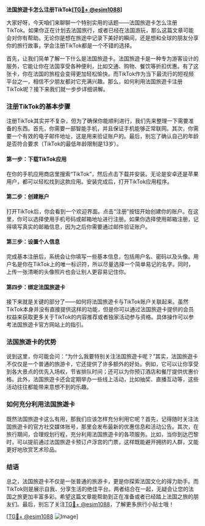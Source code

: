 **法国旅遊卡怎么注册TikTok[[TG💪+ @esim1088](https://t.me/s/esim1088)]**

大家好呀，今天咱们来聊聊一个特别实用的话题——法国旅遊卡怎么注册TikTok。如果你正在计划去法国旅行，或者已经在法国游玩，那么这篇文章可能会对你有帮助。无论你是想在旅途中记录下美好的瞬间，还是想和全球的朋友分享你的旅行故事，学会注册TikTok都是一个不错的选择。

首先，让我们简单了解一下什么是法国旅遊卡。法国旅遊卡是一种专为游客设计的服务，它能让你在法国享受各种便利，比如交通、购物、餐饮等折扣优惠。有了这张卡，你在法国的旅程会变得更加轻松愉快。而TikTok作为当下最流行的短视频平台之一，相信不少朋友都对它充满兴趣。那么，如何利用法国旅遊卡注册TikTok呢？接下来我们就一步步详细讲解。

### 注册TikTok的基本步骤

注册TikTok其实并不复杂，但为了确保你能顺利进行，我们先来整理一下需要准备的东西。首先，你需要一部智能手机，并且保证手机能够正常联网。其次，你需要一个有效的电子邮件地址，这是用来验证账户的。最后，别忘了确认自己的年龄是否符合要求（TikTok的最低年龄限制是13岁）。

#### 第一步：下载TikTok应用

在你的手机应用商店里搜索“TikTok”，然后点击下载并安装。无论是安卓还是苹果用户，都可以轻松找到这款应用。安装完成后，打开TikTok应用程序。

#### 第二步：创建账户

打开TikTok后，你会看到一个欢迎界面。点击“注册”按钮开始创建你的账户。在这里，你可以选择使用手机号码或邮箱地址进行注册。如果你选择使用邮箱注册，记得填写真实的邮箱信息，因为之后你需要通过邮件验证账户。

#### 第三步：设置个人信息

完成基本注册后，系统会让你填写一些基本信息，包括用户名、密码以及头像。用户名是你在TikTok上的唯一标识符，所以尽量选择一个简单易记的名字。同时，上传一张清晰的头像照片也会让别人更容易记住你。

#### 第四步：绑定法国旅遊卡

接下来就是关键的部分了——如何将法国旅遊卡与TikTok账户关联起来。虽然TikTok本身并没有直接提供这样的功能，但是你可以通过法国旅遊卡提供的会员权益来获取更多关于TikTok的内容推荐或者独家活动参与资格。具体操作可以参考法国旅遊卡官方网站上的指引。

### 法国旅遊卡的优势

说到这里，你可能会问：“为什么我要特别关注法国旅遊卡呢？”其实，法国旅遊卡不仅仅是一个普通的旅游卡，它还提供了许多额外的好处。例如，它可以让你享受到各大景点的优先入场权，节省排队时间；还可以为你预订酒店和餐厅提供优惠价格。此外，法国旅遊卡还会定期举办一些线上活动，比如抽奖、直播互动等，这些活动往往都能带来意想不到的乐趣。

### 如何充分利用法国旅遊卡

既然法国旅遊卡这么有用，那我们应该怎样充分利用它呢？首先，记得随时关注法国旅遊卡的官方社交媒体账号，那里会发布最新的优惠信息和活动公告。其次，在旅行期间，合理规划行程，充分利用法国旅遊卡的各项服务。比如，当你到达巴黎时，可以提前通过法国旅遊卡预订卢浮宫的门票，这样既能避开拥挤的人群，又能更好地欣赏艺术珍品。

### 结语

总之，法国旅遊卡不仅是一张普通的旅游卡，更是你探索法国文化的得力助手。而TikTok则是展示自我、分享生活的绝佳平台。两者结合在一起，无疑会让您的法国之旅更加丰富多彩。希望这篇文章能帮助到正在准备或者已经踏上法国之旅的朋友们。最后，别忘了关注[TG💪+ @esim1088](https://t.me/s/esim1088)，了解更多旅行小贴士哦！

[[TG💪+ @esim1088](https://t.me/s/esim1088) ![Image](https://i.postimg.cc/4NQfJmqS/Snipaste-2025-05-13-00-14-12.png)]